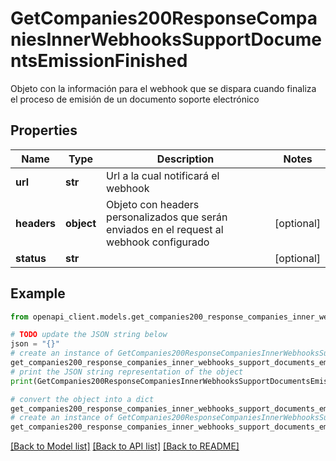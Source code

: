 # GetCompanies200ResponseCompaniesInnerWebhooksSupportDocumentsEmissionFinished

Objeto con la información para el webhook que se dispara cuando finaliza el proceso de emisión de un documento soporte electrónico

## Properties

Name | Type | Description | Notes
------------ | ------------- | ------------- | -------------
**url** | **str** | Url a la cual notificará el webhook | 
**headers** | **object** | Objeto con headers personalizados que serán enviados en el request al webhook configurado | [optional] 
**status** | **str** |  | [optional] 

## Example

```python
from openapi_client.models.get_companies200_response_companies_inner_webhooks_support_documents_emission_finished import GetCompanies200ResponseCompaniesInnerWebhooksSupportDocumentsEmissionFinished

# TODO update the JSON string below
json = "{}"
# create an instance of GetCompanies200ResponseCompaniesInnerWebhooksSupportDocumentsEmissionFinished from a JSON string
get_companies200_response_companies_inner_webhooks_support_documents_emission_finished_instance = GetCompanies200ResponseCompaniesInnerWebhooksSupportDocumentsEmissionFinished.from_json(json)
# print the JSON string representation of the object
print(GetCompanies200ResponseCompaniesInnerWebhooksSupportDocumentsEmissionFinished.to_json())

# convert the object into a dict
get_companies200_response_companies_inner_webhooks_support_documents_emission_finished_dict = get_companies200_response_companies_inner_webhooks_support_documents_emission_finished_instance.to_dict()
# create an instance of GetCompanies200ResponseCompaniesInnerWebhooksSupportDocumentsEmissionFinished from a dict
get_companies200_response_companies_inner_webhooks_support_documents_emission_finished_from_dict = GetCompanies200ResponseCompaniesInnerWebhooksSupportDocumentsEmissionFinished.from_dict(get_companies200_response_companies_inner_webhooks_support_documents_emission_finished_dict)
```
[[Back to Model list]](../README.md#documentation-for-models) [[Back to API list]](../README.md#documentation-for-api-endpoints) [[Back to README]](../README.md)


